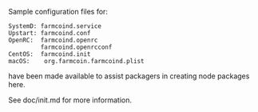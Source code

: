Sample configuration files for:
```
SystemD: farmcoind.service
Upstart: farmcoind.conf
OpenRC:  farmcoind.openrc
         farmcoind.openrcconf
CentOS:  farmcoind.init
macOS:    org.farmcoin.farmcoind.plist
```
have been made available to assist packagers in creating node packages here.

See doc/init.md for more information.
